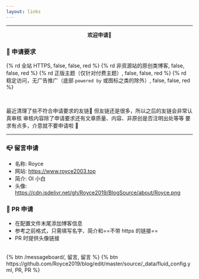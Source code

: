 ```yaml
---
layout: links
---
```


---

<p align="center"><strong>欢迎申请🌟</strong></p>

### :link: 申请要求

{% rd 全站 HTTPS, false, false, red %}
{% rd 非资源站的原创类博客, false, false, red %}
{% rd 正版主题（仅针对付费主题）, false, false, red %}
{% rd 稳定访问，无广告推广（底部 `powered by` 或图标之类的除外）, false, false, red %}

<br>

最近清理了些不符合申请要求的友链:thinking:
但友链还是很多，所以之后的友链会非常认真审核
审核内容除了申请要求还有文章质量、内容、非原创是否注明出处等等
要求有点多，介意就不要申请啦 :see_no_evil:

---

### :mailbox_closed: 留言申请

- 名称: Royce
- 网站: https://www.royce2003.top
- 简介: OI 小白
- 头像: https://cdn.jsdelivr.net/gh/Royce2019/BlogSource/about/Royce.png

### :pencil: PR 申请

- 在配置文件末尾添加博客信息
- 参考之前格式，只需填写名字、简介和==不带 https 的链接==
- PR 时提供头像链接

<br>
<div>
{% btn /messageboard/, 留言, 留言 %}
{% btn https://github.com/Royce2019/blog/edit/master/source/_data/fluid_config.yml, PR, PR %}
</div>
